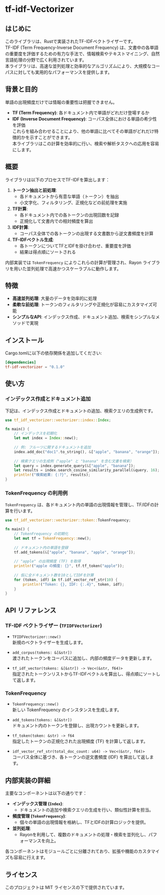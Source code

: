 # tf-idf-Vectorizer

## はじめに
このライブラリは、Rustで実装されたTF-IDFベクトライザーです。  
TF-IDF (Term Frequency-Inverse Document Frequency) は、文書中の各単語の重要度を評価するための有力な手法で、情報検索やテキストマイニング、自然言語処理の分野で広く利用されています。  
本ライブラリは、高速な並列処理と効率的なアルゴリズムにより、大規模なコーパスに対しても実用的なパフォーマンスを提供します。

## 背景と目的
単語の出現頻度だけでは情報の重要性は把握できません。  
- **TF (Term Frequency)**: 各ドキュメント内で単語がどれだけ登場するか  
- **IDF (Inverse Document Frequency)**: コーパス全体における単語の希少性を評価  
これらを組み合わせることにより、他の単語に比べてその単語がどれだけ特徴的かを示すことができます。  
本ライブラリはこの計算を効率的に行い、検索や解析タスクへの応用を容易にします。

## 概要
ライブラリは以下のプロセスでTF-IDFを算出します：
1. **トークン抽出と前処理**:  
   - 各ドキュメントから有意な単語（トークン）を抽出  
   - 小文字化、フィルタリング、正規化などの前処理を実施
2. **TF計算**:  
   - 各ドキュメント内での各トークンの出現回数を記録  
   - 正規化して文書内での相対頻度を算出
3. **IDF計算**:  
   - コーパス全体での各トークンの出現する文書数から逆文書頻度を計算  
4. **TF-IDFベクトル生成**:  
   - 各トークンについてTFとIDFを掛け合わせ、重要度を評価  
   - 結果は得点順にソートされる

内部実装では `TokenFrequency` によりこれらの計算が管理され、Rayon ライブラリを用いた並列処理で高速かつスケーラブルに動作します。

## 特徴
- **高速並列処理**: 大量のデータを効率的に処理  
- **柔軟な前処理**: トークンのフィルタリングや正規化が容易にカスタマイズ可能  
- **シンプルなAPI**: インデックス作成、ドキュメント追加、検索をシンプルなメソッドで実現

## インストール
Cargo.tomlに以下の依存関係を追加してください:
```toml
[dependencies]
tf-idf-vectorizer = "0.1.0"
```

## 使い方

### インデックス作成とドキュメント追加
下記は、インデックス作成とドキュメントの追加、検索クエリの生成例です。
```rust
use tf_idf_vectorizer::vectorizer::index::Index;

fn main() {
    // インデックスを初期化
    let mut index = Index::new();
    
    // 例: フルーツに関するドキュメントを追加
    index.add_doc("doc1".to_string(), &["apple", "banana", "orange"]);
    
    // 検索クエリの生成例（"apple" と "banana" を含む文書を検索）
    let query = index.generate_query(&["apple", "banana"]);
    let results = index.search_cosine_similarity_parallel(&query, 16);
    println!("検索結果: {:?}", results);
}
```

### TokenFrequency の利用例
`TokenFrequency` は、各ドキュメント内の単語の出現情報を管理し、TF/IDFの計算を行います。
```rust
use tf_idf_vectorizer::vectorizer::token::TokenFrequency;

fn main() {
    // TokenFrequency の初期化
    let mut tf = TokenFrequency::new();
    
    // ドキュメント内の単語を登録
    tf.add_tokens(&["apple", "banana", "apple", "orange"]);
    
    // "apple" の出現頻度 (TF) を取得
    println!("apple の頻度: {}", tf.tf_token("apple"));
    
    // 仮に全ドキュメント数を10としてIDFを計算
    for (token, idf) in tf.idf_vector_ref_str(10) {
        println!("Token: {}, IDF: {:.4}", token, idf);
    }
}
```

## API リファレンス

### TF-IDF ベクトライザー (`TFIDFVectorizer`)
- `TFIDFVectorizer::new()`  
  新規のベクトライザーを生成します。
  
- `add_corpus(tokens: &[&str])`  
  渡されたトークンをコーパスに追加し、内部の頻度データを更新します。
  
- `tf_idf_vector(tokens: &[&str]) -> Vec<(&str, f64)>`  
  指定されたトークンリストからTF-IDFベクトルを算出し、得点順にソートして返します。

### TokenFrequency
- `TokenFrequency::new()`  
  新しい TokenFrequency のインスタンスを生成します。
  
- `add_tokens(tokens: &[&str])`  
  ドキュメント内のトークンを登録し、出現カウントを更新します。
  
- `tf_token(token: &str) -> f64`  
  指定したトークンの正規化された出現頻度 (TF) を計算して返します。
  
- `idf_vector_ref_str(total_doc_count: u64) -> Vec<(&str, f64)>`  
  コーパス全体に基づき、各トークンの逆文書頻度 (IDF) を算出して返します。

## 内部実装の詳細
主要なコンポーネントは以下の通りです：
- **インデックス管理 (`Index`)**:  
  - ドキュメントの追加や検索クエリの生成を行い、類似性計算を担当。  
- **頻度管理 (`TokenFrequency`)**:  
  - 個々の単語の出現情報を格納し、TFとIDFの計算ロジックを提供。  
- **並列処理**:  
  - Rayonを利用して、複数のドキュメントの処理・検索を並列化し、パフォーマンスを向上。  

各コンポーネントはモジュールごとに分離されており、拡張や機能のカスタマイズも容易に行えます。

## ライセンス
このプロジェクトは MIT ライセンスの下で提供されています。

